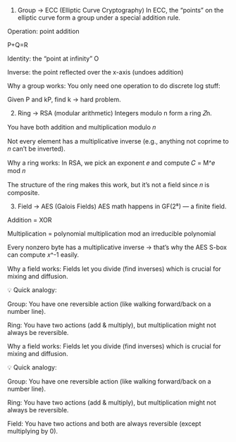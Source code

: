 
1. Group → ECC (Elliptic Curve Cryptography)
In ECC, the “points” on the elliptic curve form a group under a special addition rule.

Operation: point addition 

P+Q=R

Identity: the “point at infinity” O

Inverse: the point reflected over the x-axis (undoes addition)

Why a group works: You only need one operation to do discrete log stuff:

Given P and kP, find k → hard problem.

2. Ring → RSA (modular arithmetic)
Integers modulo n form a ring 𝑍n.

You have both addition and multiplication modulo 𝑛


Not every element has a multiplicative inverse (e.g., anything not coprime to 
𝑛 can’t be inverted).

Why a ring works: In RSA, we pick an exponent 
𝑒 and compute 𝐶 = M^𝑒 mod 𝑛

The structure of the ring makes this work, but it’s not a field since 
𝑛 is composite.

3. Field → AES (Galois Fields)
AES math happens in GF(2⁸) — a finite field.

Addition = XOR

Multiplication = polynomial multiplication mod an irreducible polynomial

Every nonzero byte has a multiplicative inverse → that’s why the AES S-box can compute 𝑥^-1 easily.

Why a field works: Fields let you divide (find inverses) which is crucial for mixing and diffusion.

💡 Quick analogy:

Group: You have one reversible action (like walking forward/back on a number line).

Ring: You have two actions (add & multiply), but multiplication might not always be reversible.

Why a field works: Fields let you divide (find inverses) which is crucial for mixing and diffusion.

💡 Quick analogy:

Group: You have one reversible action (like walking forward/back on a number line).

Ring: You have two actions (add & multiply), but multiplication might not always be reversible.

Field: You have two actions and both are always reversible (except multiplying by 0).

